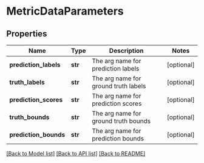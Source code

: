 # MetricDataParameters

## Properties
Name | Type | Description | Notes
------------ | ------------- | ------------- | -------------
**prediction_labels** | **str** | The arg name for prediction labels | [optional] 
**truth_labels** | **str** | The arg name for ground truth labels | [optional] 
**prediction_scores** | **str** | The arg name for prediction scores | [optional] 
**truth_bounds** | **str** | The arg name for ground truth bounds | [optional] 
**prediction_bounds** | **str** | The arg name for prediction bounds | [optional] 

[[Back to Model list]](../README.md#documentation-for-models) [[Back to API list]](../README.md#documentation-for-api-endpoints) [[Back to README]](../README.md)


